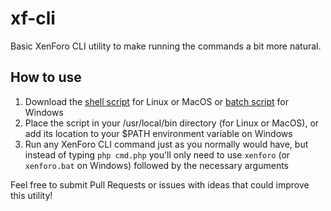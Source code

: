 # xf-cli

Basic XenForo CLI utility to make running the commands a bit more natural.

## How to use
1. Download the [shell script](https://github.com/JakeBooher/xf-cli/blob/master/xenforo) for Linux or MacOS or [batch script](https://github.com/JakeBooher/xf-cli/blob/master/xenforo.bat) for Windows
2. Place the script in your /usr/local/bin directory (for Linux or MacOS), or add its location to your $PATH environment variable on Windows
3. Run any XenForo CLI command just as you normally would have, but instead of typing `php cmd.php` you'll only need to use `xenforo` (or `xenforo.bat` on Windows) followed by the necessary arguments

Feel free to submit Pull Requests or issues with ideas that could improve this utility!
